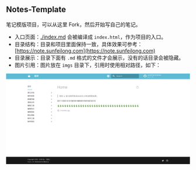 ## Notes-Template

笔记模版项目，可以从这里 Fork，然后开始写自己的笔记。

* 入口页面：[./index.md](./index.md) 会被编译成 `index.html`，作为项目的入口。
* 目录结构：目录和项目里面保持一致，具体效果可参考： [https://note.sunfeilong.com](https://note.sunfeilong.com)
* 目录展示：目录下面有 `.md` 格式的文件才会展示，没有的话目录会被隐藏。
* 图片引用：图片放在 `imgs` 目录下，引用时使用相对路径，如下：

![效果](./imgs/note.png)
